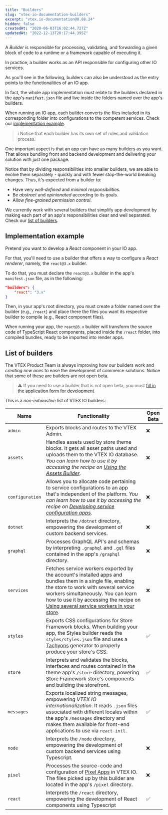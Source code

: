 ```yaml
---
title: "Builders"
slug: "vtex-io-documentation-builders"
excerpt: "vtex.io-documentation@0.88.24"
hidden: false
createdAt: "2020-06-03T16:02:44.727Z"
updatedAt: "2022-12-13T20:17:44.395Z"
---
```

A *Builder* is responsible for processing, validating, and forwarding a given block of code to a runtime or a framework capable of executing it.

In practice, a builder works as an API responsible for configuring other IO services.

As you'll see in the following, builders can also be understood as the entry points to the functionalities of an IO app.

In fact, the whole app implementation must relate to the builders declared in the app's `manifest.json` file and live inside the folders named over the app's builders.

When running an IO app, each builder converts the files included in its corresponding folder into configurations to the competent services. Check our [implementation example](#implementation-example).

>ℹ️ Notice that each builder has its own set of rules and validation process.

One important aspect is that an app can have as many builders as you want. That allows bundling front and backend development and delivering your solution with just one package.

Notice that by dividing responsibilities into smaller builders, we are able to evolve them separately - quickly and with fewer stop-the-world breaking changes. Thus, it's expected from a builder to:

- Have very *well-defined* and *minimal responsibilities*.
- Be *abstract* and *opinionated* according to its goals.
- Allow *fine-grained permission control*.

We currently work with several builders that simplify app development by making each part of an app's responsibilities clear and well separated. Check our [list of builders](#list-of-builders).

## Implementation example

Pretend you want to develop a *React* component in your IO app.

For that, you'll need to use a builder that offers a way to configure a *React renderer*, namely, the `react@3.x` builder.

To do that, you must declare the `react@3.x` builder in the app's `manifest.json` file, as in the following:

```json
"builders": {
    "react": "3.x"
}
```

Then, in your app's root directory, you must create a folder named over the builder (e.g., `/react`) and place there the files you want its respective builder to compile (e.g., React component files).

When running your app, the `react@3.x` builder will transform the source code of TypeScript React components, placed inside the `/react` folder, into compiled bundles, ready to be imported into render apps.

## List of builders

The VTEX Product Team is always improving how our builders work and *creating new ones* to ease the development of commerce solutions. Notice that some of these are builders are not open beta.

>⚠️ If you need to use a builder that is not open beta, you must [fill in the application form for development](https://developers.vtex.com/vtex-developer-docs/docs/vtex-io-documentation-filling-the-application-form-for-development).

This is a *non-exhaustive* list of VTEX IO builders:

Name | Functionality | Open Beta |
---- | ------------- | --------- |
 `admin` | Exports blocks and routes to the VTEX Admin.| ❌ |
 `assets` | Handles assets used by store theme blocks. It gets all asset paths used and uploads them to the VTEX IO database. *You can learn how to use it by accessing the recipe on [Using the Assets Builder](https://developers.vtex.com/vtex-developer-docs/docs/vtex-io-documentation-using-the-assets-builder/).*| ❌ |
 `configuration` | Allows you to allocate code pertaining to service configurations to an app that's independent of the platform. *You can learn how to use it by accessing the recipe on [Developing service configuration apps](https://developers.vtex.com/vtex-developer-docs/docs/vtex-io-documentation-developing-service-configuration-apps/).*| ❌ |
 `dotnet` | Interprets the `/dotnet` directory, empowering the development of custom backend services.| ❌ |
 `graphql` | Processes GraphQL API's and schemas by interpreting `.graphql` and `.gql` files contained in the app's `/graphql` directory.| ❌ |
 `services` | Fetches service workers exported by the account's installed apps and bundles them in a single file, enabling the store to work with several service workers simultaneously. You can learn how to use it by accessing the recipe on [Using several service workers in your store](https://developers.vtex.com/vtex-developer-docs/docs/using-several-service-workers-in-your-store).| ❌ |
 `styles` | Exports CSS configurations for Store Framework blocks. When building your app, the Styles builder reads the `styles/styles.json` file and uses a [Tachyons](https://tachyons.io/) generator to properly produce your store's CSS.| ✅ |
 `store` | Interprets and validates the blocks, interfaces and routes contained in the theme app's `/store` directory, powering Store Framework store's components and building the storefront.| ✅ |
 `messages` | Exports localized string messages, empowering *VTEX IO internationalization*. It reads `.json` files associated with different locales within the app's `/messages` directory and makes them available for front-end applications to use via `react-intl`.| ✅ |
 `node` | Interprets the `/node` directory, empowering the development of custom backend services using Typescript.| ❌ |
 `pixel` | Processes the source-code and configuration of [Pixel Apps](https://developers.vtex.com/vtex-developer-docs/docs/pixel-apps) in VTEX IO. The files picked up by this builder are located in the app's `/pixel` directory.| ❌ |
 `react` | Interprets the `/react` directory, empowering the development of React components using Typescript| ✅ |
